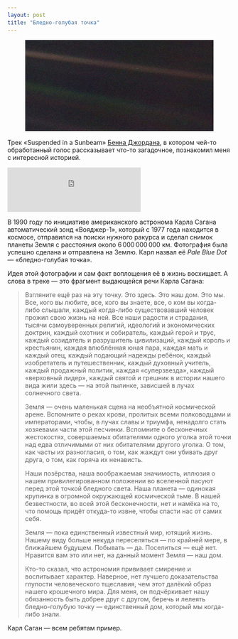 ```yaml
---
layout: post
title: "Бледно-голубая точка"
---
```


<figure class="wide intro">
	<img src="/i/pale-blue-dot/pale-blue-dot-wide.jpg" alt="Бледно-голубая точка">
</figure>

<p class="headline">Трек «Suspended in a Sunbeam» <a href="http://bennjordan.com">Бенна Джордана</a>, в котором чей-то обработанный голос рассказывает что-то загадочное, познакомил меня с интересной историей.</p>

<div class="embed">
	<iframe width="300" height="100" style="position: relative; display: block; width: 300px; height: 100px;" src="http://bandcamp.com/EmbeddedPlayer/v=2/track=1073483357/size=grande/bgcol=FFFFFF/linkcol=4285BC/transparent=true/" allowtransparency="true" frameborder="0"><a href="http://theflashbulb.bandcamp.com/track/suspended-in-a-sunbeam">Suspended In A Sunbeam by The Flashbulb</a></iframe>
</div>

В 1990 году по инициативе американского астронома Карла Сагана автоматический зонд «Вояджер-1», который с 1977 года находится в космосе, отправился на поиски нужного ракурса и сделал снимок планеты Земля с расстояния около 6 000 000 000 км. Фотография была успешно сделана и отправлена на Землю. Карл назвал её *Pale Blue Dot* — «бледно-голубая точка».

<!-- more -->

Идея этой фотографии и сам факт воплощения её в жизнь восхищает. А слова в треке — это фрагмент выдающейся речи Карла Сагана:

> Взгляните ещё раз на эту точку. Это здесь. Это наш дом. Это мы. Все, кого вы любите, все, кого вы знаете, все, о ком вы когда-либо слышали, каждый когда-либо существовавший человек прожил свою жизнь на ней. Все наши радости и страдания, тысячи самоуверенных религий, идеологий и экономических доктрин, каждый охотник и собиратель, каждый герой и трус, каждый созидатель и разрушитель цивилизаций, каждый король и крестьянин, каждая влюблённая юная пара, каждая мать и каждый отец, каждый подающий надежды ребёнок, каждый изобретатель и путешественник, каждый духовный учитель, каждый продажный политик, каждая «суперзвезда», каждый «верховный лидер», каждый святой и грешник в истории нашего вида жили здесь — на этой пылинке, зависшей в лучах солнечного света.
>
> Земля — очень маленькая сцена на необъятной космической арене. Вспомните о реках крови, пролитых всеми полководцами и императорами, чтобы, в лучах славы и триумфа, ненадолго стать хозяевами части этой песчинки. Вспомните о бесконечных жестокостях, совершаемых обитателями одного уголка этой точки над едва отличимыми от них обитателями другого уголка. О том, как часты их разногласия, о том, как жаждут они убивать друг друга, о том, как горяча их ненависть.
>
> Наши позёрства, наша воображаемая значимость, иллюзия о нашем привилегированном положении во вселенной пасуют перед этой точкой бледного света. Наша планета — одинокая крупинка в огромной окружающей космической тьме. В нашей безвестности, во всей этой бесконечности, нет и намёка на то, что помощь придёт откуда-то извне, чтобы спасти нас от самих себя.
>
> Земля — пока единственный известный мир, ютящий жизнь. Нашему виду больше некуда переселяться — по крайней мере, в ближайшем будущем. Побывать — да. Поселиться — ещё нет. Нравится вам это или нет, на данный момент Земля — наш дом.
>
> Кто-то сказал, что астрономия прививает смирение и воспитывает характер. Наверное, нет лучшего доказательства глупости человеческого тщеславия, чем этот далёкий образ нашего крошечного мира. Для меня, он подчёркивает нашу обязанность быть добрее друг с другом, беречь и лелеять бледно-голубую точку — единственный дом, который мы когда-либо знали.

Карл Саган — всем ребятам пример.
